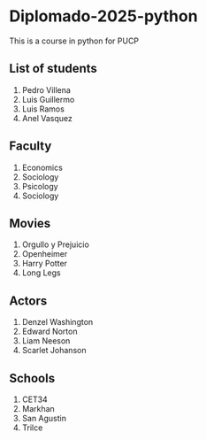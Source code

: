 # Diplomado-2025-python
This is a course in python for PUCP

## List of students
1. Pedro Villena
2. Luis Guillermo
3. Luis Ramos
4. Anel Vasquez

## Faculty
1. Economics
2. Sociology
3. Psicology
4. Sociology

## Movies
1. Orgullo y Prejuicio
2. Openheimer
3. Harry Potter
4. Long Legs

## Actors
1. Denzel Washington
2. Edward Norton
3. Liam Neeson
4. Scarlet Johanson

## Schools
1. CET34
2. Markhan
3. San Agustin
4. Trilce
